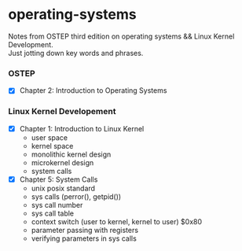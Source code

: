 # operating-systems
Notes from OSTEP third edition on operating systems && Linux Kernel Development. </br>
Just jotting down key words and phrases. 


### OSTEP
- [x] Chapter 2: Introduction to Operating Systems 
    

### Linux Kernel Developement 
- [x] Chapter 1: Introduction to Linux Kernel 
   * user space 
   * kernel space
   * monolithic kernel design
   * microkernel design 
   * system calls
- [x] Chapter 5: System Calls 
   * unix posix standard
   * sys calls (perror(),  getpid())
   * sys call number 
   * sys call table 
   * context switch (user to kernel, kernel to user) $0x80 
   * parameter passing with registers
   * verifying parameters in sys calls 
